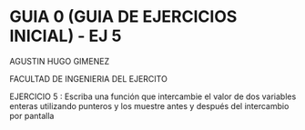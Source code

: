 # GUIA 0 (GUIA DE EJERCICIOS INICIAL) - EJ 5
AGUSTIN HUGO GIMENEZ

FACULTAD DE INGENIERIA DEL EJERCITO


 EJERCICIO 5 : Escriba una función que intercambie el valor de dos variables enteras utilizando
punteros y los muestre antes y después del intercambio por pantalla
